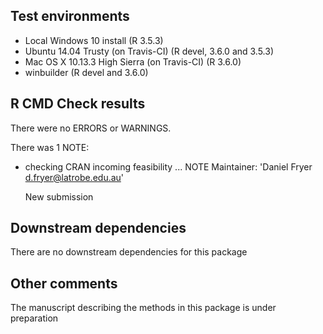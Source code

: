 ## Test environments

* Local Windows 10 install (R 3.5.3)
* Ubuntu 14.04 Trusty (on Travis-CI) (R devel, 3.6.0 and 3.5.3)
* Mac OS X 10.13.3 High Sierra (on Travis-CI) (R 3.6.0)
* winbuilder (R devel and 3.6.0)

## R CMD Check results
There were no ERRORS or WARNINGS.

There was 1 NOTE:

* checking CRAN incoming feasibility ... NOTE
  Maintainer: 'Daniel Fryer <d.fryer@latrobe.edu.au>'

  New submission

## Downstream dependencies
There are no downstream dependencies for this package

## Other comments
The manuscript describing the methods in this package is under preparation
